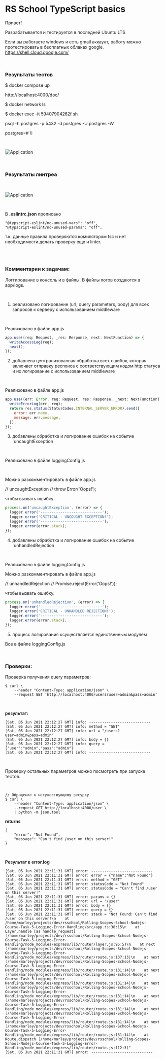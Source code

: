 # RS School TypeScript basics

Привет!

Разрабатывается и тестируется в последней Ubuntu LTS.

Если вы работаете windows и есть gmail аккаунт, работу можно протестировать в бесплатных облаках google.
https://shell.cloud.google.com/

<br/>

### Результаты тестов

$ docker compose up

http://localhost:4000/doc/


$ docker network ls


$ docker exec -it 59407904262f sh

psql -h postgres -p 5432 -d postgres -U postgres -W


postgres=# \l





<br/>

![Application](/img/pic-01.png?raw=true)

<br/>

### Результаты линтреа

<br/>

![Application](/img/pic-02.png?raw=true)

<br/>

В **.eslintrc.json** прописано

```
"@typscript-eslint/no-unused-vars": "off",
"@typscript-eslint/no-unused-params": "off",
```

т.к. данные правила проверяются комилятором tsc и нет необходимости делать проверку еще и linter.

<br/>

<br/>

### Комментарии к задачам:

Логгирование в консоль и в файлы. В файлы логов создаются в app/logs.

<br/>

1. реализовано логирование (url, query parameters, body) для всех запросов к серверу с использованием middleware

<br/>

Реализовано в файле app.js

```js
app.use((req: Request, _res: Response, next: NextFunction) => {
  writeAccessLog(req);
  next();
});
```

2. добавлена централизованная обработка всех ошибок, которая включает отправку респонса с соответствующим кодом http статуса и их логирование с использованием middleware

<br/>

Реализовано в файле app.js

```js
app.use((err: Error, req: Request, res: Response, _next: NextFunction) => {
  writeErrorLog(err, req);
  return res.status(StatusCodes.INTERNAL_SERVER_ERROR).send({
    error: err.name,
    message: err.message,
  });
});
```

3. добавлены обработка и логирование ошибок на событие `uncaughtException

<br/>

Реализовано в файле loggingConfig.js

<br/>

Можно разкомментировать в файле app.js

// uncaughtException
// throw Error('Oops!');

чтобы вызвать ошибку.

```js
process.on('uncaughtException', (error) => {
  logger.error('----------------------------');
  logger.error('CRITICAL - UNCOUGHT EXCEPTION!');
  logger.error('----------------------------');
  logger.error(error.stack);
});
```

4. добавлены обработка и логирование ошибок на событие `unhandledRejection

<br/>

Реализовано в файле loggingConfig.js

Можно разкомментировать в файле app.js

// unhandledRejection
// Promise.reject(Error('Oops!'));

чтобы вызвать ошибку.

```js
process.on('unhandledRejection', (error) => {
  logger.error('----------------------------');
  logger.error('CRITICAL - UNHANDLED REJECTION!');
  logger.error('----------------------------');
  logger.error(error.stack);
});
```

5. процесс логирования осуществляется единственным модулем

Все в файле loggingConfig.js

<br/>

### Проверки:

Проверка получения query параметров:

```
$ curl \
    --header "Content-Type: application/json" \
    --request GET 'http://localhost:4000/users?user=admin&pass=admin'
```

<br/>

**результат:**

```
[Sat, 05 Jun 2021 22:12:27 GMT] info: ----------------------------
[Sat, 05 Jun 2021 22:12:27 GMT] info: method = "GET"
[Sat, 05 Jun 2021 22:12:27 GMT] info: url = "/users?user=admin&pass=admin"
[Sat, 05 Jun 2021 22:12:27 GMT] info: body = {}
[Sat, 05 Jun 2021 22:12:27 GMT] info: query = {"user":"admin","pass":"admin"}
[Sat, 05 Jun 2021 22:12:27 GMT] info: ----------------------------
```

<br/>

Проверку остальных параметров можно посмотреть при запуске тестов.

<br/>

```
// Обращение к несуществующему ресурсу
$ curl \
    --header "Content-Type: application/json" \
    --request GET http://localhost:4000/user \
    | python -m json.tool
```

**returns**

```
{
    "error": "Not Found",
    "message": "Can't find /user on this server!"
}
```

<br/>

**Результат в error.log**

```
[Sat, 05 Jun 2021 22:11:31 GMT] error: ----------------------------
[Sat, 05 Jun 2021 22:11:31 GMT] error: error = {"name":"Not Found"}
[Sat, 05 Jun 2021 22:11:31 GMT] error: method = "GET"
[Sat, 05 Jun 2021 22:11:31 GMT] error: statusCode = "Not Found"
[Sat, 05 Jun 2021 22:11:31 GMT] error: statusCode = "Can't find /user on this server!"
[Sat, 05 Jun 2021 22:11:31 GMT] error: params = {}
[Sat, 05 Jun 2021 22:11:31 GMT] error: url = "/user"
[Sat, 05 Jun 2021 22:11:31 GMT] error: body = {}
[Sat, 05 Jun 2021 22:11:31 GMT] error: query = {}
[Sat, 05 Jun 2021 22:11:31 GMT] error: stack = "Not Found: Can't find /user on this server!\n    at /home/marley/projects/dev/rsschool/Rolling-Scopes-School-Nodejs-Course-Task-5-Logging-Error-Handling/src/app.ts:38:15\n    at Layer.handle [as handle_request] (/home/marley/projects/dev/rsschool/Rolling-Scopes-School-Nodejs-Course-Task-5-Logging-Error-Handling/node_modules/express/lib/router/layer.js:95:5)\n    at next (/home/marley/projects/dev/rsschool/Rolling-Scopes-School-Nodejs-Course-Task-5-Logging-Error-Handling/node_modules/express/lib/router/route.js:137:13)\n    at next (/home/marley/projects/dev/rsschool/Rolling-Scopes-School-Nodejs-Course-Task-5-Logging-Error-Handling/node_modules/express/lib/router/route.js:131:14)\n    at next (/home/marley/projects/dev/rsschool/Rolling-Scopes-School-Nodejs-Course-Task-5-Logging-Error-Handling/node_modules/express/lib/router/route.js:131:14)\n    at next (/home/marley/projects/dev/rsschool/Rolling-Scopes-School-Nodejs-Course-Task-5-Logging-Error-Handling/node_modules/express/lib/router/route.js:131:14)\n    at next (/home/marley/projects/dev/rsschool/Rolling-Scopes-School-Nodejs-Course-Task-5-Logging-Error-Handling/node_modules/express/lib/router/route.js:131:14)\n    at next (/home/marley/projects/dev/rsschool/Rolling-Scopes-School-Nodejs-Course-Task-5-Logging-Error-Handling/node_modules/express/lib/router/route.js:131:14)\n    at next (/home/marley/projects/dev/rsschool/Rolling-Scopes-School-Nodejs-Course-Task-5-Logging-Error-Handling/node_modules/express/lib/router/route.js:131:14)\n    at Route.dispatch (/home/marley/projects/dev/rsschool/Rolling-Scopes-School-Nodejs-Course-Task-5-Logging-Error-Handling/node_modules/express/lib/router/route.js:112:3)"
[Sat, 05 Jun 2021 22:11:31 GMT] error: ----------------------------

```
